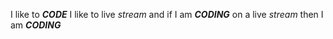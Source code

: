 I like to ***CODE*** I like to live *stream* and if I am ***CODING*** on a live *stream* then I am ***CODING***
